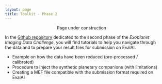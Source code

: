 ```yaml
---
layout: page
title: Toolkit - Phase 2
---
```


<center>Page under construction </center>


In the [Github repository](https://github.com/exoplanet-imaging-challenge/phase2/tree/main/tutorials) dedicated to the second phase of the <em>Exoplanet Imaging Data Challenge</em>, you will find tutorials to help you navigate through the data and to prepare your result files for submission on EvalAI.


* Example on how the data have been reduced (pre-processed / calibrated)
* Procedure to inject the synthetic planetary companions (with limitations)
* Creating a MEF file compatible with the submission format required on EvalAI
